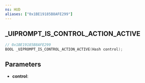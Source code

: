 ```yaml
---
ns: HUD
aliases: ["0x1BE19185B8AFE299"]
---
```

## _UIPROMPT_IS_CONTROL_ACTION_ACTIVE

```c
// 0x1BE19185B8AFE299
BOOL _UIPROMPT_IS_CONTROL_ACTION_ACTIVE(Hash control);
```

## Parameters
* **control**:
